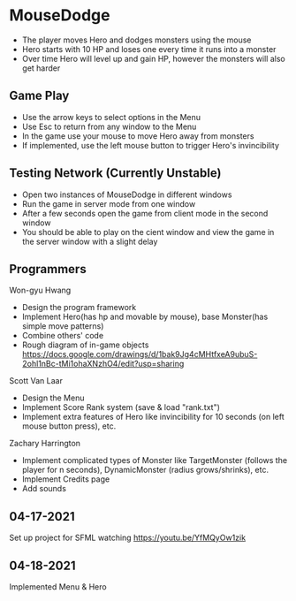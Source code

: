 # MouseDodge
- The player moves Hero and dodges monsters using the mouse
- Hero starts with 10 HP and loses one every time it runs into a monster
- Over time Hero will level up and gain HP, however the monsters will also get harder

## Game Play
- Use the arrow keys to select options in the Menu
- Use Esc to return from any window to the Menu
- In the game use your mouse to move Hero away from monsters
- If implemented, use the left mouse button to trigger Hero's invincibility

## Testing Network (Currently Unstable)
- Open two instances of MouseDodge in different windows
- Run the game in server mode from one window
- After a few seconds open the game from client mode in the second window
- You should be able to play on the cient window and view the game in the server window with a slight delay

## Programmers
Won-gyu Hwang
- Design the program framework
- Implement Hero(has hp and movable by mouse), base Monster(has simple move patterns)
- Combine others' code
- Rough diagram of in-game objects https://docs.google.com/drawings/d/1bak9Jg4cMHtfxeA9ubuS-2ohl1nBc-tMi1ohaXNzhO4/edit?usp=sharing

Scott Van Laar
- Design the Menu
- Implement Score Rank system (save & load "rank.txt")
- Implement extra features of Hero like invincibility for 10 seconds (on left mouse button press), etc.

Zachary Harrington
- Implement complicated types of Monster like TargetMonster (follows the player for n seconds), DynamicMonster (radius grows/shrinks), etc.
- Implement Credits page
- Add sounds

## 04-17-2021
Set up project for SFML watching https://youtu.be/YfMQyOw1zik

## 04-18-2021
Implemented Menu & Hero
